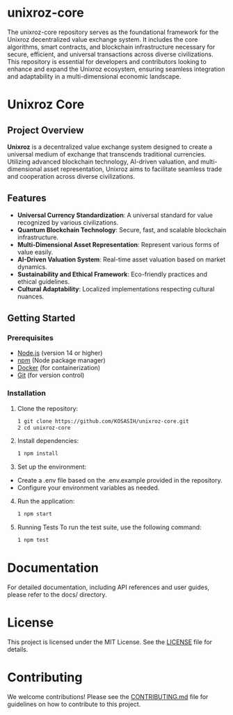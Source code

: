 # unixroz-core
The unixroz-core repository serves as the foundational framework for the Unixroz decentralized value exchange system. It includes the core algorithms, smart contracts, and blockchain infrastructure necessary for secure, efficient, and universal transactions across diverse civilizations. This repository is essential for developers and contributors looking to enhance and expand the Unixroz ecosystem, ensuring seamless integration and adaptability in a multi-dimensional economic landscape.

# Unixroz Core

## Project Overview

**Unixroz** is a decentralized value exchange system designed to create a universal medium of exchange that transcends traditional currencies. Utilizing advanced blockchain technology, AI-driven valuation, and multi-dimensional asset representation, Unixroz aims to facilitate seamless trade and cooperation across diverse civilizations.

## Features

- **Universal Currency Standardization**: A universal standard for value recognized by various civilizations.
- **Quantum Blockchain Technology**: Secure, fast, and scalable blockchain infrastructure.
- **Multi-Dimensional Asset Representation**: Represent various forms of value easily.
- **AI-Driven Valuation System**: Real-time asset valuation based on market dynamics.
- **Sustainability and Ethical Framework**: Eco-friendly practices and ethical guidelines.
- **Cultural Adaptability**: Localized implementations respecting cultural nuances.

## Getting Started

### Prerequisites

- [Node.js](https://nodejs.org/) (version 14 or higher)
- [npm](https://www.npmjs.com/) (Node package manager)
- [Docker](https://www.docker.com/) (for containerization)
- [Git](https://git-scm.com/) (for version control)

### Installation

1. Clone the repository:
   ```bash
   1 git clone https://github.com/KOSASIH/unixroz-core.git
   2 cd unixroz-core
   ```

2. Install dependencies:

   ```bash
   1 npm install
   ```
   
3. Set up the environment:

- Create a .env file based on the .env.example provided in the repository.
- Configure your environment variables as needed.

4. Run the application:

   ```bash
   1 npm start
   ```
   
5. Running Tests
To run the test suite, use the following command:

   ```bash
   1 npm test
   ```
   
# Documentation
For detailed documentation, including API references and user guides, please refer to the docs/ directory.

# License
This project is licensed under the MIT License. See the [LICENSE](LICENSE) file for details.

# Contributing
We welcome contributions! Please see the [CONTRIBUTING.md](CONTRIBUTING.md) file for guidelines on how to contribute to this project.
